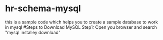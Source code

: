 # hr-schema-mysql
this is a sample code which helps you to create a sample database to work in mysql
#Steps to Download MySQL 
Step1:
Open you browser and search "mysql installey download"
